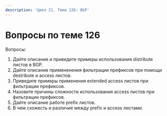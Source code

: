 ```yaml
---
description: 'Цикл 21, Тема 126: BGP'
---
```


# Вопросы по теме 126

Вопросы:

1. Дайте описание и приведите примеры использования distribute листов в BGP.
2. Дайте описание примененения фильтрации префиксов при помощи destribute и access листов.
3. Приведите примеры применения extended access листов при фильтрации префиксов.
4. Назовите причины сложности использования access листов при фильтрации префиксов.
5. Дайте описание работе prefix листов.
6. В чем схожесть и различие между prefix и access листами.

